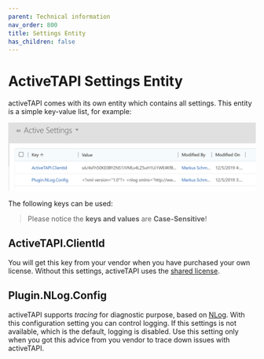 ```yaml
---
parent: Technical information
nav_order: 800
title: Settings Entity
has_children: false
---
```


# ActiveTAPI Settings Entity

activeTAPI comes with its own entity which contains all settings. This entity is a simple key-value list, for example:

![image-20191217151534194](activeTapiSettingEntity.assets/image-20191217151534194.png)

The following keys can be used:

> Please  notice the **keys and values** are **Case-Sensitive**!

## ActiveTAPI.ClientId

You will get this key from your vendor when you have purchased your own license. Without this settings, activeTAPI uses the [shared license](http://activetapi.net/licensing/sharedlicense/?target=_blank).

## Plugin.NLog.Config

activeTAPI supports *tracing* for diagnostic purpose, based on [NLog](https://nlog-project.org/). With this configuration setting you can control logging. If this settings is not available, which is the default, logging is disabled. Use this setting only when you got this advice from you vendor to trace down issues with activeTAPI.
